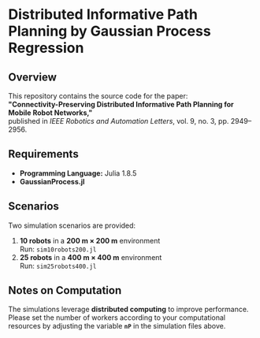# Distributed Informative Path Planning by Gaussian Process Regression

## Overview
This repository contains the source code for the paper:  
**"Connectivity-Preserving Distributed Informative Path Planning for Mobile Robot Networks,"**  
published in *IEEE Robotics and Automation Letters*, vol. 9, no. 3, pp. 2949–2956.

## Requirements
- **Programming Language:** Julia 1.8.5
- **GaussianProcess.jl**

## Scenarios
Two simulation scenarios are provided:
1. **10 robots** in a **200 m × 200 m** environment  
   Run: `sim10robots200.jl`
2. **25 robots** in a **400 m × 400 m** environment  
   Run: `sim25robots400.jl`

## Notes on Computation
The simulations leverage **distributed computing** to improve performance.  
Please set the number of workers according to your computational resources by adjusting the variable **`nP`** in the simulation files above.
